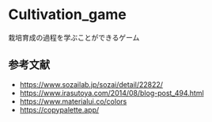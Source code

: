 # Cultivation_game
栽培育成の過程を学ぶことができるゲーム

## 参考文献
- https://www.sozailab.jp/sozai/detail/22822/
- https://www.irasutoya.com/2014/08/blog-post_494.html
- https://www.materialui.co/colors
- https://copypalette.app/